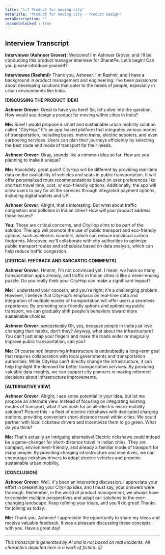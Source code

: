 ```yaml
---
title: "1.7 Product for moving city"
metaTitle: "Product for moving city - Product Design"
metaDescription: ""
lessonUnlocked : true
---
```



<YoutubeView id="aJxiSYiNwXk"/>


## Interview Transcript


**Interviewer (Ashneer Grover):** Welcome! I'm Ashneer Grover, and I'll be conducting this product manager interview for BharatPe. Let's begin! Can you please introduce yourself?

**Interviewee (Rashmi):** Thank you, Ashneer. I'm Rashmi, and I have a background in product management and engineering. I've been passionate about developing solutions that cater to the needs of people, especially in urban environments like India.

**[DISCUSSING THE PRODUCT IDEA]**

**Ashneer Grover:** Great to have you here! So, let's dive into the question. How would you design a product for moving within cities in India?

**Me:** Sure! I would propose a smart and sustainable urban mobility solution called "CityHop." It's an app-based platform that integrates various modes of transportation, including buses, metro trains, electric scooters, and even carpooling services. Users can plan their journeys efficiently by selecting the best route and mode of transport for their needs.

**Ashneer Grover:** Okay, sounds like a common idea so far. How are you planning to make it unique?

**Me:** Absolutely, great point! CityHop will be different by providing real-time data on the availability of vehicles and seats in public transportation. It will offer personalized route recommendations based on user preferences like shortest travel time, cost, or eco-friendly options. Additionally, the app will allow users to pay for all the services through integrated payment options, including digital wallets and UPI.

**Ashneer Grover:** Alright, that's interesting. But what about traffic congestion and pollution in Indian cities? How will your product address those issues?

**You:** Those are critical concerns, and CityHop aims to be part of the solution. The app will promote the use of public transport and eco-friendly options, such as electric scooters, which can reduce individual carbon footprints. Moreover, we'll collaborate with city authorities to optimize public transport routes and schedules based on data analysis, which can help reduce traffic congestion.

**[CRITICAL FEEDBACK AND SARCASTIC COMMENTS]**

**Ashneer Grover:** Hmmm, I'm not convinced yet. I mean, we have so many transportation apps already, and traffic in Indian cities is like a never-ending puzzle. Do you really think your CityHop can make a significant impact?

**Me:** I understand your concern, and you're right; it's a challenging problem. However, I believe that CityHop's emphasis on real-time data and integration of multiple modes of transportation will offer users a seamless experience. By promoting eco-friendly options and optimizing public transport, we can gradually shift people's behaviors toward more sustainable choices.

**Ashneer Grover:** *sarcastically* Oh, yes, because people in India just love changing their habits, don't they? Anyway, what about the infrastructure? You can't just snap your fingers and make the roads wider or magically improve public transportation, can you?

**Me:** Of course not! Improving infrastructure is undoubtedly a long-term goal that requires collaboration with local governments and transportation authorities. While CityHop can't directly change the infrastructure, it can help highlight the demand for better transportation services. By providing valuable data insights, we can support city planners in making informed decisions about infrastructure improvements.

**[ALTERNATIVE VIEW]**

**Ashneer Grover:** Alright, I see some potential in your idea, but let me propose an alternate view. Instead of focusing on integrating existing modes of transport, what if we push for an all-electric micro-mobility solution? Picture this - a fleet of electric rickshaws with dedicated charging stations, providing convenient short-distance travel within cities. We could partner with local rickshaw drivers and incentivize them to go green. What do you think?

**Me:** That's actually an intriguing alternative! Electric rickshaws could indeed be a game-changer for short-distance travel in Indian cities. They are compact, environment-friendly, and already a familiar mode of transport for many people. By providing charging infrastructure and incentives, we can encourage rickshaw drivers to adopt electric vehicles and promote sustainable urban mobility.

**[CONCLUSION]**

**Ashneer Grover:** Well, it's been an interesting discussion. I appreciate your effort in presenting your CityHop idea, and I must say, your answers were thorough. Remember, in the world of product management, we always have to consider multiple perspectives and adapt our solutions to the ever-changing landscape. Keep refining your ideas, and you'll do great! Thanks for joining us today.

**Me:** Thank you, Ashneer! I appreciate the opportunity to share my ideas and receive valuable feedback. It was a pleasure discussing these concepts with you. Have a great day!

---

*This transcript is generated by AI and is not based on real incidents. All characters depicted here is a work of fiction. 😉*